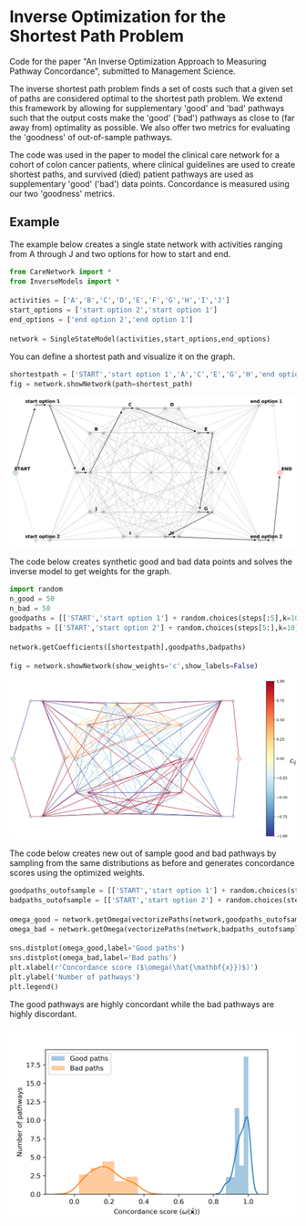 # Inverse Optimization for the Shortest Path Problem
Code for the paper "An Inverse Optimization Approach to Measuring Pathway Concordance", submitted to Management Science.

The inverse shortest path problem finds a set of costs such that a given set of paths are considered optimal to the shortest path problem.
We extend this framework by allowing for supplementary 'good' and 'bad' pathways such that the output costs make the 'good' ('bad')
pathways as close to (far away from) optimality as possible. We also offer two metrics for evaluating the 'goodness' of out-of-sample pathways. 

The code was used in the paper to model the clinical care network for a cohort of colon cancer patients, where 
clinical guidelines are used to create shortest paths, and 
survived (died) patient pathways are used as supplementary 'good' ('bad') data points. 
Concordance is measured using our two 'goodness' metrics. 

## Example
The example below creates a single state network with activities ranging from A through J and two options for how to start and end.

```python
from CareNetwork import *
from InverseModels import *

activities = ['A','B','C','D','E','F','G','H','I','J']
start_options = ['start option 2','start option 1']
end_options = ['end option 2','end option 1']

network = SingleStateModel(activities,start_options,end_options)
```
You can define a shortest path and visualize it on the graph.

```python
shortestpath = ['START','start option 1','A','C','E','G','H','end option 2','END']
fig = network.showNetwork(path=shortest_path)
```
![](https://github.com/yusufshalaby/invo-shortest-path/blob/master/imgs/example_graph.png)

The code below creates synthetic good and bad data points and solves the inverse model to get weights for the graph.

```python
import random
n_good = 50
n_bad = 50
goodpaths = [['START','start option 1'] + random.choices(steps[:5],k=10) + ['end option 2','END'] for i in range(n_good)]
badpaths = [['START','start option 2'] + random.choices(steps[5:],k=10) + ['end option 1','END'] for i in range(n_bad)]

network.getCoefficients([shortestpath],goodpaths,badpaths)

fig = network.showNetwork(show_weights='c',show_labels=False)
```
![](https://github.com/yusufshalaby/invo-shortest-path/blob/master/imgs/example_graph_weights.png)

The code below creates new out of sample good and bad pathways by sampling from the same distributions as before 
and generates concordance scores using the optimized weights. 

```python
goodpaths_outofsample = [['START','start option 1'] + random.choices(steps[:5],k=10) + ['end option 2','END'] for i in range(n_goodpoints)]
badpaths_outofsample = [['START','start option 2'] + random.choices(steps[5:],k=10) + ['end option 1','END'] for i in range(n_badpoints)]

omega_good = network.getOmega(vectorizePaths(network,goodpaths_outofsample))
omega_bad = network.getOmega(vectorizePaths(network,badpaths_outofsample))

sns.distplot(omega_good,label='Good paths')
sns.distplot(omega_bad,label='Bad paths')
plt.xlabel(r'Concordance score ($\omega(\hat{\mathbf{x}})$)')
plt.ylabel('Number of pathways')
plt.legend()
```
The good pathways are highly concordant while the bad pathways are highly discordant.

![](https://github.com/yusufshalaby/invo-shortest-path/blob/master/imgs/example_omega.png)

